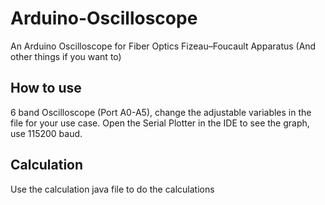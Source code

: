 # Arduino-Oscilloscope
An Arduino Oscilloscope for Fiber Optics Fizeau–Foucault Apparatus (And other things if you want to)

## How to use
6 band Oscilloscope (Port A0-A5), change the adjustable variables in the file for your use case.
Open the Serial Plotter in the IDE to see the graph, use 115200 baud.

## Calculation
Use the calculation java file to do the calculations
